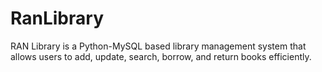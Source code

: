 # RanLibrary
RAN Library is a Python-MySQL based library management system that allows users to add, update, search, borrow, and return books efficiently.
